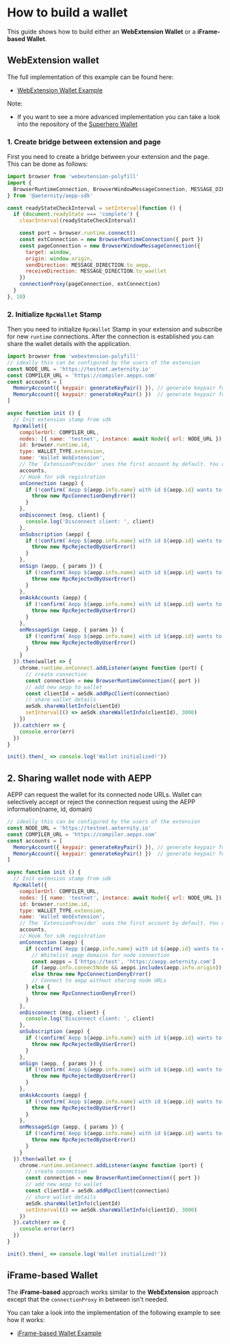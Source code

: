 # How to build a wallet

This guide shows how to build either an **WebExtension Wallet** or a **iFrame-based Wallet**.

## WebExtension wallet
The full implementation of this example can be found here:

- [WebExtension Wallet Example](https://github.com/aeternity/aepp-sdk-js/tree/master/examples/browser/wallet-web-extension)


Note:

- If you want to see a more advanced implementation you can take a look into the repository of the [Superhero Wallet](https://github.com/aeternity/superhero-wallet)

### 1. Create bridge between extension and page
First you need to create a bridge between your extension and the page. This can be done as follows:

```js
import browser from 'webextension-polyfill'
import {
  BrowserRuntimeConnection, BrowserWindowMessageConnection, MESSAGE_DIRECTION, connectionProxy
} from '@aeternity/aepp-sdk'

const readyStateCheckInterval = setInterval(function () {
  if (document.readyState === 'complete') {
    clearInterval(readyStateCheckInterval)

    const port = browser.runtime.connect()
    const extConnection = new BrowserRuntimeConnection({ port })
    const pageConnection = new BrowserWindowMessageConnection({
      target: window,
      origin: window.origin,
      sendDirection: MESSAGE_DIRECTION.to_aepp,
      receiveDirection: MESSAGE_DIRECTION.to_waellet
    })
    connectionProxy(pageConnection, extConnection)
  }
}, 10)
```

### 2. Initialize `RpcWallet` Stamp
Then you need to initialize `RpcWallet` Stamp in your extension and subscribe for new `runtime` connections.
After the connection is established you can share the wallet details with the application.

```js
import browser from 'webextension-polyfill'
// ideally this can be configured by the users of the extension
const NODE_URL = 'https://testnet.aeternity.io'
const COMPILER_URL = 'https://compiler.aepps.com'
const accounts = [
  MemoryAccount({ keypair: generateKeyPair() }), // generate keypair for account1
  MemoryAccount({ keypair: generateKeyPair() })  // generate keypair for account2
]

async function init () {
  // Init extension stamp from sdk
  RpcWallet({
    compilerUrl: COMPILER_URL,
    nodes: [{ name: 'testnet', instance: await Node({ url: NODE_URL }) }],
    id: browser.runtime.id,
    type: WALLET_TYPE.extension,
    name: 'Wallet WebExtension',
    // The `ExtensionProvider` uses the first account by default. You can change active account using `selectAccount(address)` function
    accounts,
    // Hook for sdk registration
    onConnection (aepp) {
      if (!confirm(`Aepp ${aepp.info.name} with id ${aepp.id} wants to connect`)) {
        throw new RpcConnectionDenyError()
      }
    },
    onDisconnect (msg, client) {
      console.log('Disconnect client: ', client)
    },
    onSubscription (aepp) {
      if (!confirm(`Aepp ${aepp.info.name} with id ${aepp.id} wants to subscribe for accounts`)) {
        throw new RpcRejectedByUserError()
      }
    },
    onSign (aepp, { params }) {
      if (!confirm(`Aepp ${aepp.info.name} with id ${aepp.id} wants to sign tx ${params.tx}`)) {
        throw new RpcRejectedByUserError()
      }
    },
    onAskAccounts (aepp) {
      if (!confirm(`Aepp ${aepp.info.name} with id ${aepp.id} wants to get accounts`)) {
        throw new RpcRejectedByUserError()
      }
    },
    onMessageSign (aepp, { params }) {
      if (!confirm(`Aepp ${aepp.info.name} with id ${aepp.id} wants to sign msg ${params.message}`)) {
        throw new RpcRejectedByUserError()
      }
    }
  }).then(wallet => {
    chrome.runtime.onConnect.addListener(async function (port) {
      // create connection
      const connection = new BrowserRuntimeConnection({ port })
      // add new aepp to wallet
      const clientId = aeSdk.addRpcClient(connection)
      // share wallet details
      aeSdk.shareWalletInfo(clientId)
      setInterval(() => aeSdk.shareWalletInfo(clientId), 3000)
    })
  }).catch(err => {
    console.error(err)
  })
}

init().then(_ => console.log('Wallet initialized!'))
```

## 2. Sharing wallet node with AEPP
AEPP can request the wallet for its connected node URLs. Wallet can selectively accept or reject the connection request using the AEPP information(name, id, domain)

```js
// ideally this can be configured by the users of the extension
const NODE_URL = 'https://testnet.aeternity.io'
const COMPILER_URL = 'https://compiler.aepps.com'
const accounts = [
  MemoryAccount({ keypair: generateKeyPair() }), // generate keypair for account1
  MemoryAccount({ keypair: generateKeyPair() })  // generate keypair for account2
]

async function init () {
  // Init extension stamp from sdk
  RpcWallet({
    compilerUrl: COMPILER_URL,
    nodes: [{ name: 'testnet', instance: await Node({ url: NODE_URL }) }],
    id: browser.runtime.id,
    type: WALLET_TYPE.extension,
    name: 'Wallet WebExtension',
    // The `ExtensionProvider` uses the first account by default. You can change active account using `selectAccount(address)` function
    accounts,
    // Hook for sdk registration
    onConnection (aepp) {
      if (confirm(`Aepp ${aepp.info.name} with id ${aepp.id} wants to connect`)) {
        // Whitelist aepp domains for node connection
        const aepps = ['https://test', 'https://aepp.aeternity.com']
        if (aepp.info.connectNode && aepps.includes(aepp.info.origin)) {}
        else throw new RpcConnectionDenyError()
        // Connect to aepp without sharing node URLs
      } else {
        throw new RpcConnectionDenyError()
      }
    },
    onDisconnect (msg, client) {
      console.log('Disconnect client: ', client)
    },
    onSubscription (aepp) {
      if (!confirm(`Aepp ${aepp.info.name} with id ${aepp.id} wants to subscribe for accounts`)) {
        throw new RpcRejectedByUserError()
      }
    },
    onSign (aepp, { params }) {
      if (!confirm(`Aepp ${aepp.info.name} with id ${aepp.id} wants to sign tx ${params.tx}`)) {
        throw new RpcRejectedByUserError()
      }
    },
    onAskAccounts (aepp) {
      if (!confirm(`Aepp ${aepp.info.name} with id ${aepp.id} wants to get accounts`)) {
        throw new RpcRejectedByUserError()
      }
    },
    onMessageSign (aepp, { params }) {
      if (!confirm(`Aepp ${aepp.info.name} with id ${aepp.id} wants to sign msg ${params.message}`)) {
        throw new RpcRejectedByUserError()
      }
    }
  }).then(wallet => {
    chrome.runtime.onConnect.addListener(async function (port) {
      // create connection
      const connection = new BrowserRuntimeConnection({ port })
      // add new aepp to wallet
      const clientId = aeSdk.addRpcClient(connection)
      // share wallet details
      aeSdk.shareWalletInfo(clientId)
      setInterval(() => aeSdk.shareWalletInfo(clientId), 3000)
    })
  }).catch(err => {
    console.error(err)
  })
}

init().then(_ => console.log('Wallet initialized!'))
```

## iFrame-based Wallet
The **iFrame-based** approach works similar to the **WebExtension** approach except that the `connectionProxy` in between isn't needed.

You can take a look into the implementation of the following example to see how it works:

- [iFrame-based Wallet Example](https://github.com/aeternity/aepp-sdk-js/tree/master/examples/browser/wallet-iframe)
